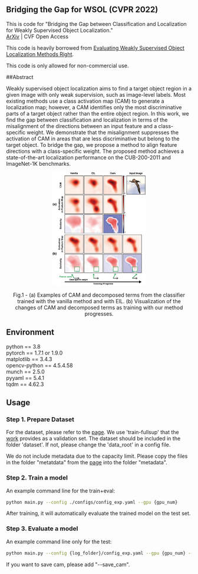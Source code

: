 ## Bridging the Gap for WSOL (CVPR 2022)

This is code for "Bridging the Gap between Classification and Localization for Weakly Supervised Object Localization."<br>
[ArXiv](https://arxiv.org/abs/2204.00220) | CVF Open Access


This code is heavily borrowed from [Evaluating Weakly Supervised Object Localization Methods Right](https://github.com/clovaai/wsolevaluation).

This code is only allowed for non-commercial use.


##Abstract

Weakly supervised object localization aims to find a target object region in a given image with only weak supervision, such as image-level labels. Most existing methods use a class activation map (CAM) to generate a localization map; however, a CAM identifies only the most discriminative parts of a target object rather than the entire object region. In this work, we find the gap between classification and localization in terms of the misalignment of the directions between an input feature and a class-specific weight. We demonstrate that the misalignment suppresses the activation of CAM in areas that are less discriminative but belong to the target object. To bridge the gap, we propose a method to align feature directions with a class-specific weight. The proposed method achieves a state-of-the-art localization performance on the CUB-200-2011 and ImageNet-1K benchmarks.

<p align = "center">
<img src = "teaser.png" width="50%" height="50%" >
</p>
<p align = "center">
Fig.1 - (a) Examples of CAM and decomposed terms from the classifier trained with the vanilla method and with EIL. (b) Visualization of the changes of CAM and decomposed terms as training with our method progresses.


## Environment

python == 3.8<br>
pytorch == 1.7.1 or 1.9.0<br>
matplotlib == 3.4.3<br>
opencv-python == 4.5.4.58<br>
munch == 2.5.0<br>
pyyaml == 5.4.1<br>
tqdm == 4.62.3


## Usage

### Step 1. Prepare Dataset

For the dataset, please refer to the [page](https://github.com/clovaai/wsolevaluation).
We use 'train-fullsup' that the [work](https://github.com/clovaai/wsolevaluation) provides as a validation set.
The dataset should be included in the folder 'dataset'.
If not, please change the 'data_root' in a config file.

We do not include metadata due to the capacity limit.
Please copy the files in the folder "metatdata" from the [page](https://github.com/clovaai/wsolevaluation) into the folder "metadata".

### Step 2. Train a model

An example command line for the train+eval:
```bash
python main.py --config ./configs/config_exp.yaml --gpu {gpu_num}
```

After training, it will automatically evaluate the trained model on the test set.


### Step 3. Evaluate a model

An example command line only for the test:
```bash
python main.py --config {log_folder}/config_exp.yaml --gpu {gpu_num} --only_eval
```

If you want to save cam, please add "--save_cam".